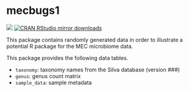 # mecbugs1

[![](http://www.r-pkg.org/badges/version/mecbugs1)](http://www.r-pkg.org/pkg/mecbugs1)
[![CRAN RStudio mirror downloads](http://cranlogs.r-pkg.org/badges/mecbugs1)](http://www.r-pkg.org/pkg/mecbugs1)

This package contains randomly generated data in order to illustrate a potential 
R package for the MEC microbiome data.

This package provides the following data tables.

* `taxonomy`: taxonomy names from the Silva database (version ###)
* `genus`: genus count matrix
* `sample_data`: sample metadata
